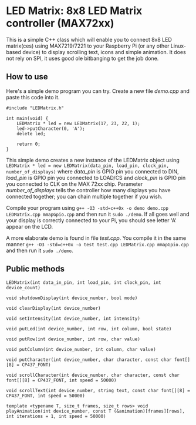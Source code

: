 # LED Matrix: 8x8 LED Matrix controller (MAX72xx)

This is a simple C++ class which will enable you to connect 8x8 LED matrix(ces) using MAX7219/7221 to your Raspberry Pi (or any other Linux-based device) to display scrolling text, icons and simple animation. It does not rely on SPI, it uses good ole bitbanging to get the job done.

## How to use

Here's a simple demo program you can try. Create a new file _demo.cpp_ and paste this code into it.

```
#include "LEDMatrix.h"

int main(void) {
	LEDMatrix * led = new LEDMatrix(17, 23, 22, 1);
	led->putCharacter(0, 'A');
	delete led;
	
	return 0;
}
```

This simple demo creates a new instance of the LEDMatrix object using `LEDMatrix * led = new LEDMatrix(data_pin, load_pin, clock_pin, number_of_displays)` where _data_pin_ is GPIO pin you connected to DIN, _load_pin_ is GPIO pin you connected to LOAD/CS and _clock_pin_ is GPIO pin you connected to CLK on the MAX 72xx chip. Parameter _number_of_displays_ tells the controller how many displays you have connected together; you can chain multiple together if you wish.

Compile your program using `g++ -O3 -std=c++0x -o demo demo.cpp LEDMatrix.cpp mmapGpio.cpp` and then run it `sudo ./demo`. If all goes well and your display is correctly connected to your Pi, you should see letter 'A' appear on the LCD.

A more elaborate demo is found in file _test.cpp_. You compile it in the same manner `g++ -O3 -std=c++0x -o test test.cpp LEDMatrix.cpp mmapGpio.cpp` and then run it `sudo ./demo`.

## Public methods

`LEDMatrix(int data_in_pin, int load_pin, int clock_pin, int device_count)`



`void shutdownDisplay(int device_number, bool mode)`

`void clearDisplay(int device_number)`

`void setIntensity(int device_number, int intensity)`
		
`void putLed(int device_number, int row, int column, bool state)`

`void putRow(int device_number, int row, char value)`

`void putColumn(int device_number, int column, char value)`

`void putCharacter(int device_number, char character, const char font[][8] = CP437_FONT)`

`void scrollCharacter(int device_number, char character, const char font[][8] = CP437_FONT, int speed = 50000)`
		
`void scrollText(int device_number, string text, const char font[][8] = CP437_FONT, int speed = 50000)`
		
`template <typename T, size_t frames, size_t rows> void playAnimation(int device_number, const T (&animation)[frames][rows], int iterations = 1, int speed = 50000)`

